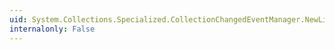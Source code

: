 ```yaml
---
uid: System.Collections.Specialized.CollectionChangedEventManager.NewListenerList
internalonly: False
---
```


